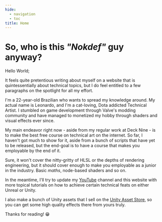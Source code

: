 ```yaml
---
hide:
  - navigation
  - toc
title: Home
---
```

# So, who is this *"Nokdef"* guy anyway?

Hello World; 

It feels quite pretentious writing about myself on a website that is quintessentially about technical topics, but I do feel entitled to a few paragraphs on the spotlight for all my effort.

I'm a 22-year-old Brazilian who wants to spread my knowledge around. My actual name is Leonardo, and I'm a cat-loving, Dota addicted Technical Artist. I stumbled on game development through Valve's modding community and have managed to monetized my hobby through shaders and visual effects ever since.

My main endeavor right now - aside from my regular work at Deck Nine - is to make the best free course on technical art on the internet. So far, I haven't got much to show for it, aside from a bunch of scripts that have yet to be released, but the end-goal is to have a course that makes you employable by the end of it. 

Sure, it won't cover the nitty-gritty of HLSL or the depths of rendering engineering, but it should cover enough to make you employable as a junior in the industry. Basic *maths*, node-based shaders and so on.

In the meantime, I'll try to update my [YouTube](https://www.youtube.com/c/nokdef) channel and this website with more topical tutorials on how to achieve certain technical feats on either Unreal or Unity.

I also make a bunch of Unity assets that I sell on the [Unity Asset Store](https://assetstore.unity.com/publishers/48767), so you can get some high quality effects there from yours truly.

Thanks for reading!  :grin:



